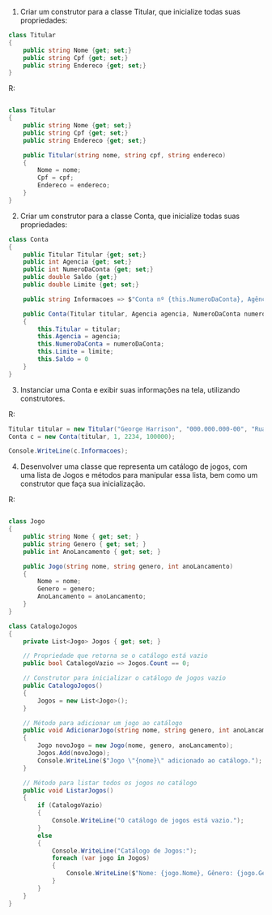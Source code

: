 1. Criar um construtor para a classe Titular, que inicialize todas suas propriedades:
```c#
class Titular
{
    public string Nome {get; set;}
    public string Cpf {get; set;}
    public string Endereco {get; set;}
}
```

R:

```c#

class Titular
{
    public string Nome {get; set;}
    public string Cpf {get; set;}
    public string Endereco {get; set;}

    public Titular(string nome, string cpf, string endereco)
    {
        Nome = nome;
        Cpf = cpf;
        Endereco = endereco;
    }
}
```

2. Criar um construtor para a classe Conta, que inicialize todas suas propriedades:

```c#
class Conta
{
    public Titular Titular {get; set;}
    public int Agencia {get; set;}
    public int NumeroDaConta {get; set;}
    public double Saldo {get;}
    public double Limite {get; set;}

    public string Informacoes => $"Conta nº {this.NumeroDaConta}, Agência {this.Agencia}, Titular: {this.Titular.Nome} - Saldo: {this.Saldo}";

    public Conta(Titular titular, Agencia agencia, NumeroDaConta numeroDaConta, Limite limite)
    {
        this.Titular = titular;
        this.Agencia = agencia;
        this.NumeroDaConta = numeroDaConta;
        this.Limite = limite;
        this.Saldo = 0
    }
}
```

3. Instanciar uma Conta e exibir suas informações na tela, utilizando construtores.

R:

```c#
Titular titular = new Titular("George Harrison", "000.000.000-00", "Rua dos Besouros, Liverpool");
Conta c = new Conta(titular, 1, 2234, 100000);

Console.WriteLine(c.Informacoes);
```

4. Desenvolver uma classe que representa um catálogo de jogos, com uma lista de Jogos e métodos para manipular essa lista, bem como um construtor que faça sua inicialização. 

R:

```c#

class Jogo
{
    public string Nome { get; set; }
    public string Genero { get; set; }
    public int AnoLancamento { get; set; }

    public Jogo(string nome, string genero, int anoLancamento)
    {
        Nome = nome;
        Genero = genero;
        AnoLancamento = anoLancamento;
    }
}

class CatalogoJogos
{
    private List<Jogo> Jogos { get; set; }

    // Propriedade que retorna se o catálogo está vazio
    public bool CatalogoVazio => Jogos.Count == 0;

    // Construtor para inicializar o catálogo de jogos vazio
    public CatalogoJogos()
    {
        Jogos = new List<Jogo>();
    }

    // Método para adicionar um jogo ao catálogo
    public void AdicionarJogo(string nome, string genero, int anoLancamento)
    {
        Jogo novoJogo = new Jogo(nome, genero, anoLancamento);
        Jogos.Add(novoJogo);
        Console.WriteLine($"Jogo \"{nome}\" adicionado ao catálogo.");
    }

    // Método para listar todos os jogos no catálogo
    public void ListarJogos()
    {
        if (CatalogoVazio)
        {
            Console.WriteLine("O catálogo de jogos está vazio.");
        }
        else
        {
            Console.WriteLine("Catálogo de Jogos:");
            foreach (var jogo in Jogos)
            {
                Console.WriteLine($"Nome: {jogo.Nome}, Gênero: {jogo.Genero}, Ano de Lançamento: {jogo.AnoLancamento}");
            }
        }
    }
}

```
